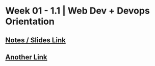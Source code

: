 # **Week 01 - 1.1 | Web Dev + Devops Orientation**

## [Notes / Slides Link](https://projects.100xdevs.com/tracks/web-orientation/Web-Dev---Devops-Orientation-1)
## [Another Link](https://petal-estimate-4e9.notion.site/Orientation-703d935ef4564fe1bc61e60e83f4c409)
